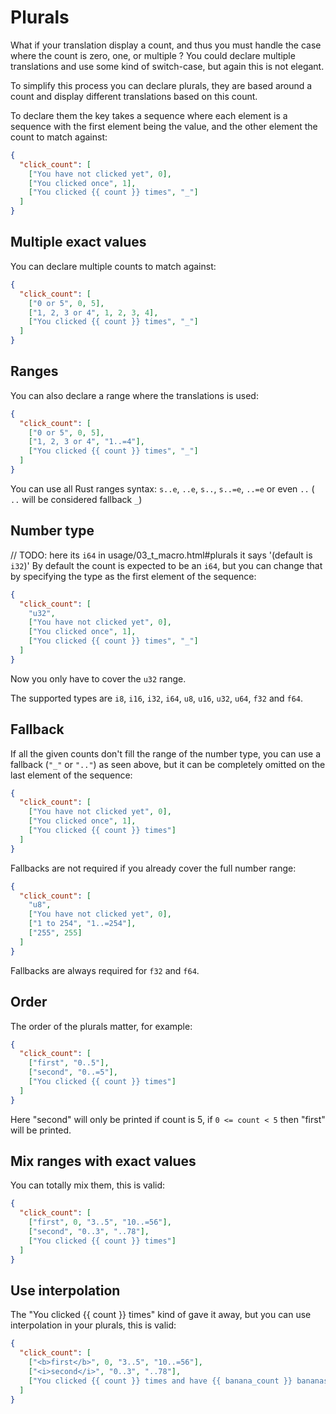 # Plurals

What if your translation display a count, and thus you must handle the case where the count is zero, one, or multiple ? You could declare multiple translations and use some kind of switch-case, but again this is not elegant.

To simplify this process you can declare plurals, they are based around a count and display different translations based on this count.

To declare them the key takes a sequence where each element is a sequence with the first element being the value, and the other element the count to match against:

```json
{
  "click_count": [
    ["You have not clicked yet", 0],
    ["You clicked once", 1],
    ["You clicked {{ count }} times", "_"]
  ]
}
```

## Multiple exact values

You can declare multiple counts to match against:

```json
{
  "click_count": [
    ["0 or 5", 0, 5],
    ["1, 2, 3 or 4", 1, 2, 3, 4],
    ["You clicked {{ count }} times", "_"]
  ]
}
```

## Ranges

You can also declare a range where the translations is used:

```json
{
  "click_count": [
    ["0 or 5", 0, 5],
    ["1, 2, 3 or 4", "1..=4"],
    ["You clicked {{ count }} times", "_"]
  ]
}
```

You can use all Rust ranges syntax: `s..e`, `..e`, `s..`, `s..=e`, `..=e` or even `..` ( `..` will be considered fallback `_`)

## Number type

// TODO: here its `i64` in usage/03_t_macro.html#plurals it says '(default is `i32`)'
By default the count is expected to be an `i64`, but you can change that by specifying the type as the first element of the sequence:

```json
{
  "click_count": [
    "u32",
    ["You have not clicked yet", 0],
    ["You clicked once", 1],
    ["You clicked {{ count }} times", "_"]
  ]
}
```

Now you only have to cover the `u32` range.

The supported types are `i8`, `i16`, `i32`, `i64`, `u8`, `u16`, `u32`, `u64`, `f32` and `f64`.

## Fallback

If all the given counts don't fill the range of the number type, you can use a fallback (`"_"` or `".."`) as seen above, but it can be completely omitted on the last element of the sequence:

```json
{
  "click_count": [
    ["You have not clicked yet", 0],
    ["You clicked once", 1],
    ["You clicked {{ count }} times"]
  ]
}
```

Fallbacks are not required if you already cover the full number range:

```json
{
  "click_count": [
    "u8",
    ["You have not clicked yet", 0],
    ["1 to 254", "1..=254"],
    ["255", 255]
  ]
}
```

Fallbacks are always required for `f32` and `f64`.

## Order

The order of the plurals matter, for example:

```json
{
  "click_count": [
    ["first", "0..5"],
    ["second", "0..=5"],
    ["You clicked {{ count }} times"]
  ]
}
```

Here "second" will only be printed if count is 5, if `0 <= count < 5` then "first" will be printed.

## Mix ranges with exact values

You can totally mix them, this is valid:

```json
{
  "click_count": [
    ["first", 0, "3..5", "10..=56"],
    ["second", "0..3", "..78"],
    ["You clicked {{ count }} times"]
  ]
}
```

## Use interpolation

The "You clicked {{ count }} times" kind of gave it away, but you can use interpolation in your plurals, this is valid:

```json
{
  "click_count": [
    ["<b>first</b>", 0, "3..5", "10..=56"],
    ["<i>second</i>", "0..3", "..78"],
    ["You clicked {{ count }} times and have {{ banana_count }} bananas"]
  ]
}
```
